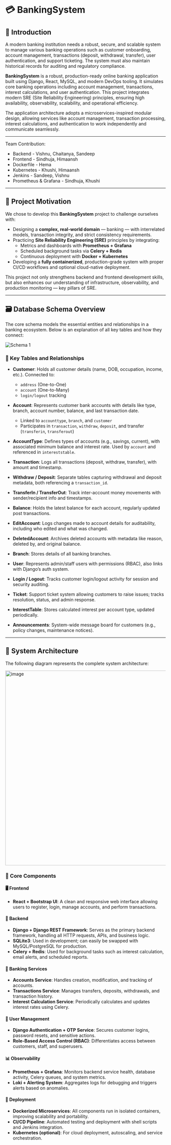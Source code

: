 # 💳 BankingSystem

## 📌 Introduction

A modern banking institution needs a robust, secure, and scalable system to manage various banking operations such as customer onboarding, account management, transactions (deposit, withdrawal, transfer), user authentication, and support ticketing. The system must also maintain historical records for auditing and regulatory compliance.

**BankingSystem** is a robust, production-ready online banking application built using Django, React, MySQL, and modern DevOps tooling. It simulates core banking operations including account management, transactions, interest calculations, and user authentication. This project integrates modern SRE (Site Reliability Engineering) principles, ensuring high availability, observability, scalability, and operational efficiency.

The application architecture adopts a microservices-inspired modular design, allowing services like account management, transaction processing, interest calculations, and authentication to work independently and communicate seamlessly.


---

Team Contribution:
- Backend - Vishnu, Chaitanya, Sandeep
- Frontend - Sindhuja, Himaansh
- Dockerfile - Hema
- Kubernetes - Khushi, Himaansh
- Jenkins - Sandeep, Vishnu
- Prometheus & Grafana - Sindhuja, Khushi

---

## 🎯 Project Motivation

We chose to develop this **BankingSystem** project to challenge ourselves with:

- Designing a **complex, real-world domain** — banking — with interrelated models, transaction integrity, and strict consistency requirements.
- Practicing **Site Reliability Engineering (SRE)** principles by integrating:
  - Metrics and dashboards with **Prometheus + Grafana**
  - Scheduled background tasks via **Celery + Redis**
  - Continuous deployment with **Docker + Kubernetes**
- Developing a **fully containerized**, production-grade system with proper CI/CD workflows and optional cloud-native deployment.

This project not only strengthens backend and frontend development skills, but also enhances our understanding of infrastructure, observability, and production monitoring — key pillars of SRE.

---

## 🗃️ Database Schema Overview

The core schema models the essential entities and relationships in a banking ecosystem. Below is an explanation of all key tables and how they connect:

![Schema 1](https://github.com/user-attachments/assets/9fc32c38-d287-471c-935d-54032c100d9b)

### 🧩 Key Tables and Relationships

- **Customer**: Holds all customer details (name, DOB, occupation, income, etc.). Connected to:
  - `address` (One-to-One)
  - `account` (One-to-Many)
  - `login/logout` tracking

- **Account**: Represents customer bank accounts with details like type, branch, account number, balance, and last transaction date.
  - Linked to `accounttype`, `branch`, and `customer`
  - Participates in `transaction`, `withdraw`, `deposit`, and transfer (`transferin`, `transferout`)

- **AccountType**: Defines types of accounts (e.g., savings, current), with associated minimum balance and interest rate. Used by `account` and referenced in `intereststable`.

- **Transaction**: Logs all transactions (deposit, withdraw, transfer), with amount and timestamp.

- **Withdraw / Deposit**: Separate tables capturing withdrawal and deposit metadata, both referencing a `transaction_id`.

- **TransferIn / TransferOut**: Track inter-account money movements with sender/recipient info and timestamps.

- **Balance**: Holds the latest balance for each account, regularly updated post transactions.

- **EditAccount**: Logs changes made to account details for auditability, including who edited and what was changed.

- **DeletedAccount**: Archives deleted accounts with metadata like reason, deleted by, and original balance.

- **Branch**: Stores details of all banking branches.

- **User**: Represents admin/staff users with permissions (RBAC), also links with Django’s auth system.

- **Login / Logout**: Tracks customer login/logout activity for session and security auditing.

- **Ticket**: Support ticket system allowing customers to raise issues; tracks resolution, status, and admin response.

- **InterestTable**: Stores calculated interest per account type, updated periodically.

- **Announcements**: System-wide message board for customers (e.g., policy changes, maintenance notices).

---

## 🧱 System Architecture

The following diagram represents the complete system architecture:

<img width="611" alt="image" src="https://github.com/user-attachments/assets/e3c2321e-6d3f-42a9-adfc-0a8ee3f279b3" />

### 🎯 Core Components

#### 🖥️ Frontend
- **React + Bootstrap UI**: A clean and responsive web interface allowing users to register, login, manage accounts, and perform transactions.

#### 🔧 Backend
- **Django + Django REST Framework**: Serves as the primary backend framework, handling all HTTP requests, APIs, and business logic.
- **SQLite3**: Used in development; can easily be swapped with MySQL/PostgreSQL for production.
- **Celery + Redis**: Used for background tasks such as interest calculation, email alerts, and scheduled reports.

#### 🔄 Banking Services
- **Accounts Service**: Handles creation, modification, and tracking of accounts.
- **Transactions Service**: Manages transfers, deposits, withdrawals, and transaction history.
- **Interest Calculation Service**: Periodically calculates and updates interest rates using Celery.

#### 🔐 User Management
- **Django Authentication + OTP Service**: Secures customer logins, password resets, and sensitive actions.
- **Role-Based Access Control (RBAC)**: Differentiates access between customers, staff, and superusers.

#### 📊 Observability
- **Prometheus + Grafana**: Monitors backend service health, database activity, Celery queues, and system metrics.
- **Loki + Alerting System**: Aggregates logs for debugging and triggers alerts based on anomalies.

#### 🚀 Deployment
- **Dockerized Microservices**: All components run in isolated containers, improving scalability and portability.
- **CI/CD Pipeline**: Automated testing and deployment with shell scripts and Jenkins integration.
- **Kubernetes (optional)**: For cloud deployment, autoscaling, and service orchestration.
